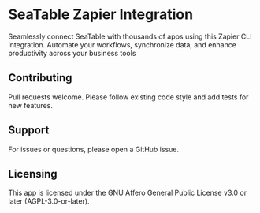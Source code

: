 # SeaTable Zapier Integration

Seamlessly connect SeaTable with thousands of apps using this Zapier CLI integration. Automate your workflows, synchronize data, and enhance productivity across your business tools

## Contributing

Pull requests welcome. Please follow existing code style and add tests for new features.

## Support

For issues or questions, please open a GitHub issue.

## Licensing

This app is licensed under the GNU Affero General Public License v3.0 or later (AGPL-3.0-or-later).

